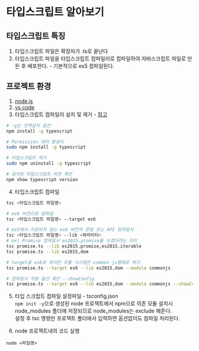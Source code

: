 # 타입스크립트 알아보기

## 타입스크립트 특징
1. 타입스크립트 파일은 확장자가 .ts로 끝난다  
2. 타입스크립트 파일을 타입스크립트 컴파일러로 컴파일하여 자바스크립트 파일로 만든 후 배포한다. - 기본적으로 es5 컴파일된다.

## 프로젝트 환경
1. [node.js](https://nodejs.org/en/)  
2. [vs code](https://code.visualstudio.com/)  
3. 타입스크립트 컴파일러 설치 및 제거 - [참고](https://blog.naver.com/thdbsgh3443/221372524988)
```bash
# -g는 전역설치 옵션
npm install -g typescript 

# Permission 에러 발생시
sudo npm install -g typescript 

# 타입스크립트 제거
sudo npm uninstall -g typescript

# 설치된 타입스크립트 버전 확인
npm show typescript version
```
4. 타입스크립트 컴파일
```bash
tsc <타입스크립트 파일명>

# es6 버전으로 컴파일
tsc <타입스크립트 파일명> --target es6

# es5에서 지원되지 않는 es6 버전의 문법 또는 API 컴파일시
tsc <타입스크립트 파일명> --lib <파라미터>
# ex) Promise 컴파일시 es2015.promise를 쓰겠다라는 의미
tsc promise.ts --lib es2015.promise,es2015.iterable
tsc promise.ts --lib es2015,dom

# target을 es6로 하지만 모듈 시스템은 common js형태로 하기
tsc promise.ts --target es6 --lib es2015,dom --module commonjs

# 컴파일시 적용 옵션 확인 --showConfig
tsc promise.ts --target es6 --lib es2015,dom --module commonjs --showConfig
```

5. 타입 스크립트 컴파일 설정파일 - tsconfig.json  
`npm init -y`으로 생성된 node 프로젝트에서 npm으로 의존 모듈 설치시 node_modules 폴더에 저장되므로 node_modules는 exclude 해준다.  
설정 후 tsc 명령만 프로젝트 폴더에서 입력하면 옵션없이도 컴파일 처리된다.  

6. node 프로젝트내의 코드 실행
```
node <파일명>
```